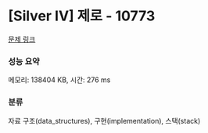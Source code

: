 # [Silver IV] 제로 - 10773 

[문제 링크](https://www.acmicpc.net/problem/10773) 

### 성능 요약

메모리: 138404 KB, 시간: 276 ms

### 분류

자료 구조(data_structures), 구현(implementation), 스택(stack)

